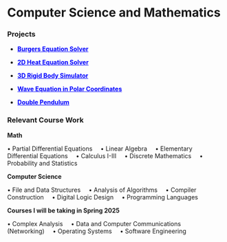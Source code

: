 
# Computer Science and Mathematics

### Projects
- [**Burgers Equation Solver**](/projects/BurgersEquation.md)

- [**2D Heat Equation Solver**](/projects/HeatEquation.md)

- [**3D Rigid Body Simulator**](/projects/DzhanibekovEffect.md)

- [**Wave Equation in Polar Coordinates**](/projects/PolarWaveEquation.html)

- [**Double Pendulum**](/projects/DoublePendulum.md)


### Relevant Course Work

**Math**
<div class="horizontal-list">
  <ul>
    <li>• Partial Differential Equations</li>
    <li>• Linear Algebra</li>
    <li>• Elementary Differential Equations</li>
    <li>• Calculus I-III</li>
    <li>• Discrete Mathematics</li>
    <li>• Probability and Statistics</li>
  </ul>
</div>

**Computer Science**
<div class="horizontal-list">
  <ul>
    <li>• File and Data Structures</li>
    <li>• Analysis of Algorithms</li>
    <li>• Compiler Construction</li>
    <li>• Digital Logic Design</li>
    <li>• Programming Languages</li>
  </ul>
</div>

**Courses I will be taking in Spring 2025**
<div class="horizontal-list">
  <ul>
    <li>• Complex Analysis</li>
    <li>• Data and Computer Communications (Networking)</li>
    <li>• Operating Systems</li>
    <li>• Software Engineering</li>
  </ul>
</div>

<style>
.horizontal-list ul {
  list-style-type: none;
  padding: 0;
}

.horizontal-list li {
  display: inline;
  margin-right: 15px;
}

a {
  color: blue; /* Change the color to blue */
  text-decoration: underline; /* Underline the links */
}

a:hover {
  color: darkblue; /* Change the color on hover */
}

</style>